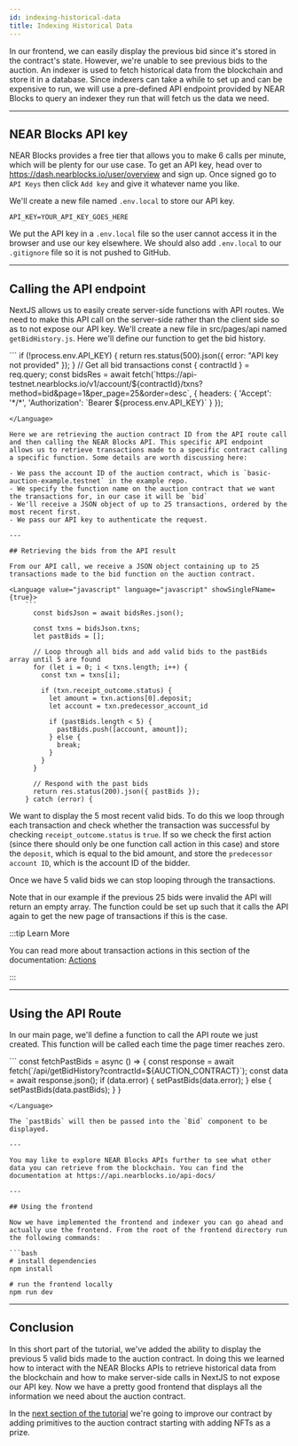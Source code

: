 ```yaml
---
id: indexing-historical-data
title: Indexing Historical Data
---
```



In our frontend, we can easily display the previous bid since it's stored in the contract's state. However, we're unable to see previous bids to the auction. An indexer is used to fetch historical data from the blockchain and store it in a database. Since indexers can take a while to set up and can be expensive to run, we will use a pre-defined API endpoint provided by NEAR Blocks to query an indexer they run that will fetch us the data we need.

---

## NEAR Blocks API key

NEAR Blocks provides a free tier that allows you to make 6 calls per minute, which will be plenty for our use case. To get an API key, head over to https://dash.nearblocks.io/user/overview and sign up. Once signed go to `API Keys` then click `Add key` and give it whatever name you like.

We'll create a new file named `.env.local` to store our API key.

```env
API_KEY=YOUR_API_KEY_GOES_HERE
```

We put the API key in a `.env.local` file so the user cannot access it in the browser and use our key elsewhere. We should also add `.env.local` to our `.gitignore` file so it is not pushed to GitHub.

---

## Calling the API endpoint

NextJS allows us to easily create server-side functions with API routes. We need to make this API call on the server-side rather than the client side so as to not expose our API key. We'll create a new file in src/pages/api named `getBidHistory.js`. Here we'll define our function to get the bid history.

<Language value="javascript" language="javascript" showSingleFName={true}>
    ```
      if (!process.env.API_KEY) {
        return res.status(500).json({ error: "API key not provided" });
      }
      // Get all bid transactions
      const { contractId } = req.query;
      const bidsRes = await fetch(`https://api-testnet.nearblocks.io/v1/account/${contractId}/txns?method=bid&page=1&per_page=25&order=desc`, {
        headers: {
          'Accept': '*/*',
          'Authorization': `Bearer ${process.env.API_KEY}`
        }
      });
      
```
</Language>

Here we are retrieving the auction contract ID from the API route call and then calling the NEAR Blocks API. This specific API endpoint allows us to retrieve transactions made to a specific contract calling a specific function. Some details are worth discussing here:

- We pass the account ID of the auction contract, which is `basic-auction-example.testnet` in the example repo.
- We specify the function name on the auction contract that we want the transactions for, in our case it will be `bid`
- We'll receive a JSON object of up to 25 transactions, ordered by the most recent first.
- We pass our API key to authenticate the request.

---

## Retrieving the bids from the API result

From our API call, we receive a JSON object containing up to 25 transactions made to the bid function on the auction contract.

<Language value="javascript" language="javascript" showSingleFName={true}>
    ```
      const bidsJson = await bidsRes.json();
  
      const txns = bidsJson.txns;
      let pastBids = [];
  
      // Loop through all bids and add valid bids to the pastBids array until 5 are found 
      for (let i = 0; i < txns.length; i++) {
        const txn = txns[i];
  
        if (txn.receipt_outcome.status) {
          let amount = txn.actions[0].deposit;
          let account = txn.predecessor_account_id

          if (pastBids.length < 5) {
            pastBids.push([account, amount]);
          } else {
            break;
          }
        }
      }
  
      // Respond with the past bids
      return res.status(200).json({ pastBids });
    } catch (error) {
```
</Language>

We want to display the 5 most recent valid bids. To do this we loop through each transaction and check whether the transaction was successful by checking `receipt_outcome.status` is `true`. If so we check the first action (since there should only be one function call action in this case) and store the `deposit`, which is equal to the bid amount, and store the `predecessor account ID`, which is the account ID of the bidder.

Once we have 5 valid bids we can stop looping through the transactions.

Note that in our example if the previous 25 bids were invalid the API will return an empty array. The function could be set up such that it calls the API again to get the new page of transactions if this is the case.


:::tip Learn More

You can read more about transaction actions in this section of the documentation: [Actions](/protocol/transaction-anatomy#actions)

:::

---

## Using the API Route

In our main page, we'll define a function to call the API route we just created. This function will be called each time the page timer reaches zero.

<Language value="javascript" language="javascript" showSingleFName={true}>
    ```
  const fetchPastBids = async () => {
      const response = await fetch(`/api/getBidHistory?contractId=${AUCTION_CONTRACT}`);
      const data = await response.json();
      if (data.error) {
        setPastBids(data.error);
      } else {
        setPastBids(data.pastBids);
      }
  }

```
</Language>

The `pastBids` will then be passed into the `Bid` component to be displayed.

---

You may like to explore NEAR Blocks APIs further to see what other data you can retrieve from the blockchain. You can find the documentation at https://api.nearblocks.io/api-docs/

---

## Using the frontend

Now we have implemented the frontend and indexer you can go ahead and actually use the frontend. From the root of the frontend directory run the following commands:

```bash
# install dependencies
npm install

# run the frontend locally
npm run dev
```

---

## Conclusion

In this short part of the tutorial, we've added the ability to display the previous 5 valid bids made to the auction contract. In doing this we learned how to interact with the NEAR Blocks APIs to retrieve historical data from the blockchain and how to make server-side calls in NextJS to not expose our API key. Now we have a pretty good frontend that displays all the information we need about the auction contract.

In the [next section of the tutorial](./3.1-nft.md) we're going to improve our contract by adding primitives to the auction contract starting with adding NFTs as a prize.
